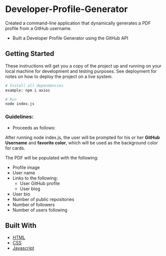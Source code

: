 # Developer-Profile-Generator

Created a command-line application that dynamically generates a PDF profile from a GitHub username.

- Built a Developer Profile Generator using the GitHub API

## Getting Started

These instructions will get you a copy of the project up and running on your local machine for development and testing purposes. See deployment for notes on how to deploy the project on a live system.

```bash
# Install all dependencies 
example: npm i axios

# Run
node index.js
```

### Guidelines:

- Proceeds as follows:

After running node index.js, the user will be prompted for his or her **GitHub Username** and **favorite color**, which will be used as the background color for cards.

The PDF will be populated with the following:

- Profile image
- User name
- Links to the following:
  - User GitHub profile
  - User blog
- User bio
- Number of public repositories
- Number of followers
- Number of users following

## Built With

- [HTML](https://developer.mozilla.org/en-US/docs/Web/HTML)
- [CSS](https://developer.mozilla.org/en-US/docs/Web/CSS)
- [Javascript](https://developer.mozilla.org/en-US/docs/Web/JavaScript)